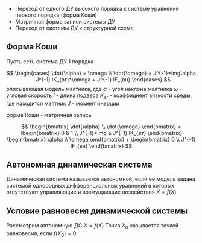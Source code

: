 - Переход от одного ДУ высокого порядка к системе уравнений первого порядка (форма Коши)
- Матричная форма записи системы ДУ
- Переход от системы ДУ к структурной схеме

## Форма Коши

Пусть есть система ДУ 1 порядка

$$
\begin{cases}
 \dot{\alpha} = \omega \\
 \dot{\omega} = J^{-1}*lmg\alpha - J^{-1} lK_{вт}*\omega + J^{-1} lF_{вн}
\end{cases}
$$
описывающая модель маятника, где
$\alpha$ - угол наклона маятника
$\omega$ - угловая скорость
$l$ - длина подвеса
$K_{вт}$ - коэффициент вязкости среды, где находится маятник
$J$ - момент инерции

форма Коши - матричная запись 

$$
\begin{bmatrix} \dot{\alpha} \\ \dot{\omega} \end{bmatrix} = 
\begin{bmatrix} 0 & 1 \\ J^{-1}*lmg & J^{-1} lK_{вт} \end{bmatrix}
\begin{bmatrix} \alpha \\ \omega \end{bmatrix} +
\begin{bmatrix} 0 \\ J^{-1} lF_{вн} \end{bmatrix} 
$$
## Автономная динамическая система

Динамическая система называется автономной, если ее модель задана системой однородных дифференциальных уравнений в которых отсутствуют управляющие и возмущающие воздействия
$\dot{X} = f(X)$    
## Условие равновесия динамической системы

Рассмотрим автономную ДС $\dot{X} = f(X)$ 
Точка $X_0$ называется точкой равновесия, если $f(X_0) = 0$

